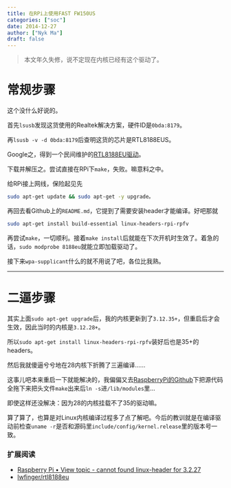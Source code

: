 ```yaml
---
title: 在RPi上使用FAST FW150US
categories: ["soc"]
date: 2014-12-27
author: ["Nyk Ma"]
draft: false
---
```


> 本文年久失修，说不定现在内核已经有这个驱动了。

# 常规步骤

这个没什么好说的。

首先`lsusb`发现这货使用的Realtek解决方案，硬件ID是`0bda:8179`。

再`lsusb -v -d 0bda:8179`后查明这货的芯片是RTL8188EUS。

Google之，得到一个民间维护的[RTL8188EU驱动](https://github.com/lwfinger/rtl8188eu)。

下载并解压之。尝试直接在RPi下`make`，失败。嘛意料之中。

给RPi接上网线，保险起见先

```bash
sudo apt-get update && sudo apt-get -y upgrade。
```

再回去看Github上的`README.md`，它提到了需要安装header才能编译。好吧那就

```bash
sudo apt-get install build-essential linux-headers-rpi-rpfv
```

再尝试`make`，一切顺利。接着`make install`后就能在下次开机时生效了。着急的话，`sudo modprobe 8188eu`就能立即加载驱动了。

接下来`wpa-supplicant`什么的就不用说了吧，各位比我熟。

----

# 二逼步骤

其实上面`sudo apt-get upgrade`后，我的内核更新到了`3.12.35+`，但重启后才会生效，因此当时的内核是`3.12.28+`。

所以`sudo apt-get install linux-headers-rpi-rpfv`装好后也是35+的headers。

然后我就傻逼兮兮地在28内核下折腾了三遍编译……

这事儿吧本来重启一下就能解决的，我偏偏又去[RaspberryPi的Github](https://github.com/raspberrypi/linux)下把源代码全拖下来把头文件`make`出来后`ln -s`进`/lib/modules`里…

即使这样还没解决：因为28的内核挂载不了35的驱动嘛。

算了算了，也算是对Linux内核编译过程多了点了解吧。今后的教训就是在编译驱动前检查`uname -r`是否和源码里`include/config/kernel.release`里的版本号一致。


### 扩展阅读
- [Raspberry Pi • View topic - cannot found linux-header for 3.2.27](http://www.raspberrypi.org/forums/viewtopic.php?f=71&t=17666)
- [lwfinger/rtl8188eu](https://github.com/lwfinger/rtl8188eu)
